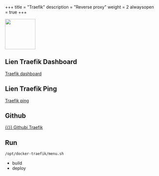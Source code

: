 +++
title = "Traefik"
description = "Reverse proxy"
weight = 2
alwaysopen = true
+++

<img src="/img/traefik.png"  width="100">

## Lien Traefik Dashboard
<a href="http://traefik.services.alin.be/" target="new"> Traefik dashboard</a>

## Lien Traefik Ping
<a href="http://traefik.services.alin.be/ping" target="new"> Traefik ping</a>

## Github

<a href="https://github.com/patrickalin/docker-traefik" target="_blank">{{<icon fa-git>}} Githubi Traefik</a>

## Run

```bash
/opt/docker-traefik/menu.sh
```

- build
- deploy

